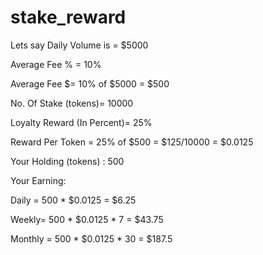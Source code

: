 # stake_reward

Lets say Daily Volume is = $5000

Average Fee % = 10%

Average Fee $= 10% of $5000 = $500



No. Of Stake  (tokens)= 10000 

Loyalty Reward  (In Percent)= 25%

Reward Per Token = 25% of $500 = $125/10000 = $0.0125



Your Holding (tokens) : 500



Your Earning: 



Daily = 500 * $0.0125 = $6.25

Weekly= 500 * $0.0125 * 7 = $43.75

Monthly = 500 * $0.0125 * 30 = $187.5


